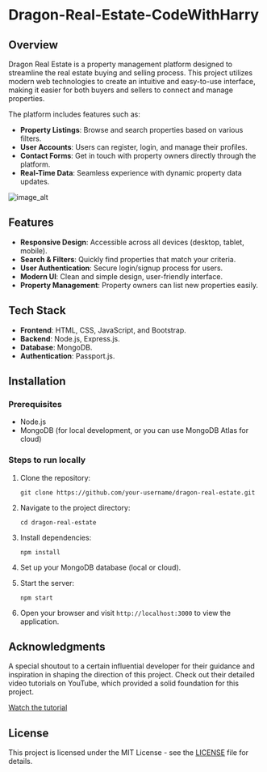# Dragon-Real-Estate-CodeWithHarry

## Overview

Dragon Real Estate is a property management platform designed to streamline the real estate buying and selling process. This project utilizes modern web technologies to create an intuitive and easy-to-use interface, making it easier for both buyers and sellers to connect and manage properties.

The platform includes features such as:
- **Property Listings**: Browse and search properties based on various filters.
- **User Accounts**: Users can register, login, and manage their profiles.
- **Contact Forms**: Get in touch with property owners directly through the platform.
- **Real-Time Data**: Seamless experience with dynamic property data updates.

![image_alt](https://github.com/iamanirudhnair/Real_Estate-Price_Predictor/blob/main/Output%20scores.png?raw=true)

## Features

- **Responsive Design**: Accessible across all devices (desktop, tablet, mobile).
- **Search & Filters**: Quickly find properties that match your criteria.
- **User Authentication**: Secure login/signup process for users.
- **Modern UI**: Clean and simple design, user-friendly interface.
- **Property Management**: Property owners can list new properties easily.

## Tech Stack

- **Frontend**: HTML, CSS, JavaScript, and Bootstrap.
- **Backend**: Node.js, Express.js.
- **Database**: MongoDB.
- **Authentication**: Passport.js.

## Installation

### Prerequisites

- Node.js
- MongoDB (for local development, or you can use MongoDB Atlas for cloud)

### Steps to run locally

1. Clone the repository:
   ```
   git clone https://github.com/your-username/dragon-real-estate.git
   ```

2. Navigate to the project directory:
   ```
   cd dragon-real-estate
   ```

3. Install dependencies:
   ```
   npm install
   ```

4. Set up your MongoDB database (local or cloud).

5. Start the server:
   ```
   npm start
   ```

6. Open your browser and visit `http://localhost:3000` to view the application.

## Acknowledgments

A special shoutout to a certain influential developer for their guidance and inspiration in shaping the direction of this project. Check out their detailed video tutorials on YouTube, which provided a solid foundation for this project.

[Watch the tutorial](https://www.youtube.com/watch?v=iIkJrwVUl1c&ab_channel=CodeWithHarry)

## License

This project is licensed under the MIT License - see the [LICENSE](LICENSE) file for details.
